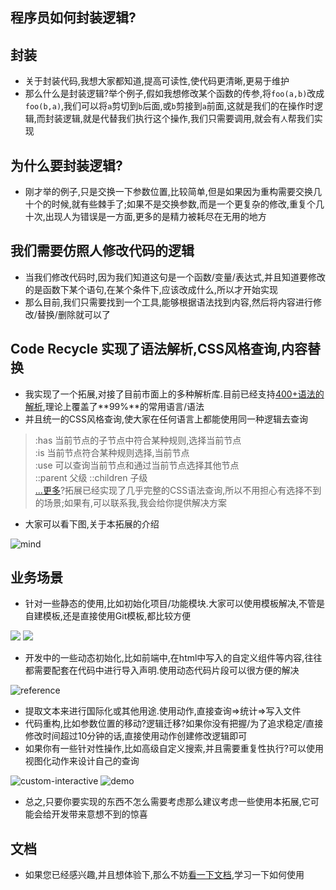 ## 程序员如何封装逻辑?
## 封装
- 关于封装代码,我想大家都知道,提高可读性,使代码更清晰,更易于维护
- 那么什么是封装逻辑?举个例子,假如我想修改某个函数的传参,将`foo(a,b)`改成`foo(b,a)`,我们可以将`a`剪切到`b`后面,或`b`剪接到`a`前面,这就是我们的在操作时逻辑,而封装逻辑,就是代替我们执行这个操作,我们只需要调用,就会有`人`帮我们实现

## 为什么要封装逻辑?
- 刚才举的例子,只是交换一下参数位置,比较简单,但是如果因为重构需要交换几十个的时候,就有些棘手了;如果不是交换参数,而是一个更复杂的修改,重复个几十次,出现人为错误是一方面,更多的是精力被耗尽在无用的地方

## 我们需要仿照人修改代码的逻辑
- 当我们修改代码时,因为我们知道这句是一个函数/变量/表达式,并且知道要修改的是函数下某个语句,在某个条件下,应该改成什么,所以才开始实现
- 那么目前,我们只需要找到一个工具,能够根据语法找到内容,然后将内容进行修改/替换/删除就可以了

## Code Recycle 实现了语法解析,CSS风格查询,内容替换
- 我实现了一个拓展,对接了目前市面上的多种解析库.目前已经支持[400+语法的解析](https://wszgrcy.github.io/code-recycle/#/zh-Hans/%E8%AE%BE%E8%AE%A1/css%E8%AF%AD%E6%B3%95%E6%9F%A5%E8%AF%A2?id=%e6%94%af%e6%8c%81%e8%af%ad%e8%a8%80%e8%af%ad%e6%b3%95),理论上覆盖了**99%**的常用语言/语法
- 并且统一的CSS风格查询,使大家在任何语言上都能使用同一种逻辑去查询
> :has 当前节点的子节点中符合某种规则,选择当前节点  
> :is 当前节点符合某种规则选择,当前节点  
> :use 可以查询当前节点和通过当前节点选择其他节点  
> ::parent 父级 ::children 子级  
> [...更多](https://wszgrcy.github.io/code-recycle/#/zh-Hans/%E8%AE%BE%E8%AE%A1/css%E8%AF%AD%E6%B3%95%E6%9F%A5%E8%AF%A2?id=css-%e9%80%89%e6%8b%a9%e5%99%a8%e6%94%af%e6%8c%81)?拓展已经实现了几乎完整的CSS语法查询,所以不用担心有选择不到的场景;如果有,可以联系我,我会给你提供解决方案
- 大家可以看下图,关于本拓展的介绍

![mind](https://cdn.jsdelivr.net/gh/wszgrcy/code-recycle@1.1.0/docs/zh-Hans/image/mind.png)

## 业务场景
- 针对一些静态的使用,比如初始化项目/功能模块.大家可以使用模板解决,不管是自建模板,还是直接使用Git模板,都比较方便

![](https://cdn.jsdelivr.net/gh/wszgrcy/code-recycle@1.1.0/docs/image/template.webp)
![](https://cdn.jsdelivr.net/gh/wszgrcy/code-recycle@1.1.0/docs/zh-Hans/image/gitClone.png)

- 开发中的一些动态初始化,比如前端中,在html中写入的自定义组件等内容,往往都需要配套在代码中进行导入声明.使用动态代码片段可以很方便的解决


![reference](https://cdn.jsdelivr.net/gh/wszgrcy/code-recycle@1.1.0/docs/image/dynamic-snippet-angular/reference.gif)

- 提取文本来进行国际化或其他用途.使用动作,直接查询=>统计=>写入文件
- 代码重构,比如参数位置的移动?逻辑迁移?如果你没有把握/为了追求稳定/直接修改时间超过10分钟的话,直接使用动作创建修改逻辑即可
- 如果你有一些针对性操作,比如高级自定义搜索,并且需要重复性执行?可以使用视图化动作来设计自己的查询

![custom-interactive](https://cdn.jsdelivr.net/gh/wszgrcy/code-recycle@1.1.0/docs/image/custom-interactive.jpg)
![demo](https://cdn.jsdelivr.net/gh/wszgrcy/code-recycle@1.1.0/docs/image/view-action/demo.gif)

- 总之,只要你要实现的东西不怎么需要考虑那么建议考虑一些使用本拓展,它可能会给开发带来意想不到的惊喜

## 文档
- 如果您已经感兴趣,并且想体验下,那么不妨[看一下文档](https://wszgrcy.github.io/code-recycle/#/zh-Hans/README),学习一下如何使用